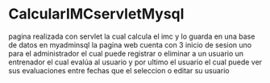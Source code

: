 # CalcularIMCservletMysql
pagina realizada con servlet la cual calcula el imc y lo guarda en una base de datos en myadminsql la pagina web cuenta con 3 inicio de sesion uno para el administrador el cual puede registrar o eliminar a un usuario un entrenador el cual evalúa al usuario y por ultimo el usuario el cual puede ver sus evaluaciones entre fechas que el seleccion o editar su usuario
